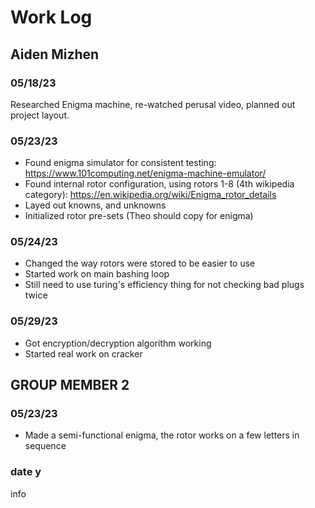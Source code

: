# Work Log

## Aiden Mizhen

### 05/18/23

Researched Enigma machine, re-watched perusal video, planned out project 
layout.

### 05/23/23

* Found enigma simulator for consistent testing: https://www.101computing.net/enigma-machine-emulator/
* Found internal rotor configuration, using rotors 1-8 (4th wikipedia category): https://en.wikipedia.org/wiki/Enigma_rotor_details
* Layed out knowns, and unknowns
* Initialized rotor pre-sets (Theo should copy for enigma)

### 05/24/23

* Changed the way rotors were stored to be easier to use
* Started work on main bashing loop
* Still need to use turing's efficiency thing for not checking bad plugs twice

### 05/29/23

* Got encryption/decryption algorithm working
* Started real work on cracker

## GROUP MEMBER 2

### 05/23/23

* Made a semi-functional enigma, the rotor works on a few letters in sequence

### date y

info
